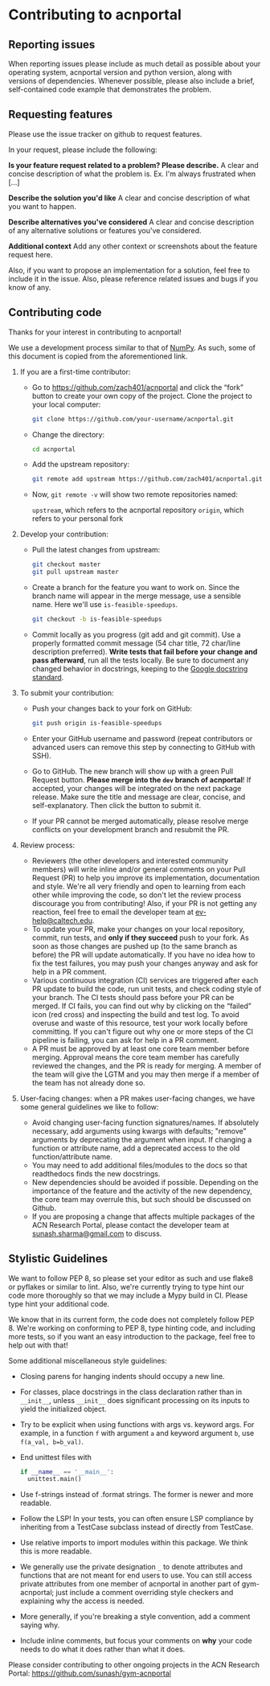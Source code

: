 # Contributing to acnportal

## Reporting issues

When reporting issues please include as much detail as possible about your
operating system, acnportal version and python version, along with versions of dependencies.
Whenever possible, please
also include a brief, self-contained code example that demonstrates the problem.

## Requesting features

Please use the issue tracker on github to request features.

In your request, please include the following:

**Is your feature request related to a problem? Please describe.**
A clear and concise description of what the problem is. Ex. I'm always frustrated when \[...]

**Describe the solution you'd like**
A clear and concise description of what you want to happen.

**Describe alternatives you've considered**
A clear and concise description of any alternative solutions or features you've considered.

**Additional context**
Add any other context or screenshots about the feature request here.

Also, if you want to propose an implementation for a solution, feel free to include it in the issue. Also, please reference related issues and bugs if you know of any.

## Contributing code

Thanks for your interest in contributing to acnportal!

We use a development process similar to that of [NumPy](<https://numpy.org/devdocs/dev/index.html>). As such, some of this document is copied from the aforementioned link.

1.  If you are a first-time contributor:

    -   Go to <https://github.com/zach401/acnportal> and click the “fork” button to create your own copy of the project.
        Clone the project to your local computer:
    
        ```bash
        git clone https://github.com/your-username/acnportal.git
        ```

    -   Change the directory:
    
        ```bash
        cd acnportal
        ```

    -   Add the upstream repository:
    
        ```bash
        git remote add upstream https://github.com/zach401/acnportal.git
        ```

    -   Now, `git remote -v` will show two remote repositories named:
    
        `upstream`, which refers to the acnportal repository
        `origin`, which refers to your personal fork

2.  Develop your contribution:

    -   Pull the latest changes from upstream:
    
        ```bash
        git checkout master
        git pull upstream master
        ```

    -   Create a branch for the feature you want to work on. Since the branch name will appear in the merge message, use a sensible name. Here
        we'll use `is-feasible-speedups`.
    
        ```bash
        git checkout -b is-feasible-speedups
        ```

    -   Commit locally as you progress (git add and git commit). Use a properly formatted commit message (54 char title, 72 char/line  description preferred). **Write tests that fail before your change and pass afterward**, run all the tests locally. Be sure to document any changed behavior in docstrings, keeping to the [Google docstring standard](<https://sphinxcontrib-napoleon.readthedocs.io/en/latest/example_google.html>).

3.  To submit your contribution:

    -   Push your changes back to your fork on GitHub:
    
        ```bash
        git push origin is-feasible-speedups
        ```

    -   Enter your GitHub username and password (repeat contributors or advanced users can remove this step by connecting to GitHub with SSH).
    
    -   Go to GitHub. The new branch will show up with a green Pull Request button. **Please merge into the `dev` branch of acnportal**! If accepted, your changes will be integrated on the next package release. Make sure the title and message are clear, concise, and self-explanatory. Then click the button to submit it.
    
    -   If your PR cannot be merged automatically, please resolve merge conflicts on your development branch and resubmit the PR.

4.  Review process:

    -   Reviewers (the other developers and interested community members) will write inline and/or general comments on your Pull Request (PR) to help you improve its implementation, documentation and style. We're all very friendly and open to learning from each other while improving the code, so don't let the review process discourage you from contributing! Also, if your PR is not getting any reaction, feel free to email the developer team at ev-help@caltech.edu.
    -   To update your PR, make your changes on your local repository, commit, run tests, and **only if they succeed** push to your fork. As soon as those changes are pushed up (to the same branch as before) the PR will update automatically. If you have no idea how to fix the test failures, you may push your changes anyway and ask for help in a PR comment.
    -   Various continuous integration (CI) services are triggered after each PR update to build the code, run unit tests, and check coding style of your branch. The CI tests should pass before your PR can be merged. If CI fails, you can find out why by clicking on the “failed” icon (red cross) and inspecting the build and test log. To avoid overuse and waste of this resource, test your work locally before committing. If you can't figure out why one or more steps of the CI pipeline is failing, you can ask for help in a PR comment.
    -   A PR must be approved by at least one core team member before merging. Approval means the core team member has carefully reviewed the changes, and the PR is ready for merging. A member of the team will give the LGTM and you may then merge if a member of the team has not already done so.

5.  User-facing changes: when a PR makes user-facing changes, we have some general guidelines we like to follow:

    -   Avoid changing user-facing function signatures/names. If absolutely necessary, add arguments using kwargs with defaults; "remove" arguments by deprecating the argument when input. If changing a function or attribute name, add a deprecated access to the old function/attribute name.
    -   You may need to add additional files/modules to the docs so that readthedocs finds the new docstrings.
    -   New dependencies should be avoided if possible. Depending on the importance of the feature and the activity of the new dependency, the core team may overrule this, but such should be discussed on Github.
    -   If you are proposing a change that affects multiple packages of the ACN Research Portal, please contact the developer team at sunash.sharma@gmail.com to discuss.

## Stylistic Guidelines

We want to follow PEP 8, so please set your editor as such and use flake8 or pyflakes or similar to lint. Also, we're currently trying to type hint our code more thoroughly so that we may include a Mypy build in CI. Please type hint your additional code.

We know that in its current form, the code does not completely follow PEP 8. We're working on conforming to PEP 8, type hinting code, and including more tests, so if you want an easy introduction to the package, feel free to help out with that!

Some additional miscellaneous style guidelines:

-   Closing parens for hanging indents should occupy a new line.

-   For classes, place docstrings in the class declaration rather than in `__init__`, unless `__init__` does significant processing on its inputs to yield the initialized object.

-   Try to be explicit when using functions with args vs. keyword args. For example, in a function `f` with argument `a` and keyword argument `b`, use `f(a_val, b=b_val)`.

-   End unittest files with

    ```python
    if __name__ == '__main__':
      unittest.main()
    ```

-   Use f-strings instead of .format strings. The former is newer and more readable.

-   Follow the LSP! In your tests, you can often ensure LSP compliance by inheriting from a TestCase subclass instead of directly from TestCase.

-   Use relative imports to import modules within this package. We think this is more readable.

-   We generally use the private designation `_` to denote attributes and functions that are not meant for end users to use. You can still access private attributes from one member of acnportal in another part of gym-acnportal; just include a comment overriding style checkers and explaining why the access is needed.

-   More generally, if you're breaking a style convention, add a comment saying why.

-   Include inline comments, but focus your comments on **why** your code needs to do what it does rather than what it does.

Please consider contributing to other ongoing projects in the ACN Research Portal:
<https://github.com/sunash/gym-acnportal>
